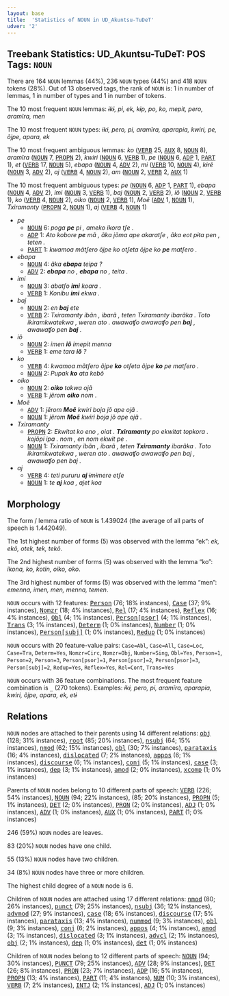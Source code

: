 ```yaml
---
layout: base
title:  'Statistics of NOUN in UD_Akuntsu-TuDeT'
udver: '2'
---
```


## Treebank Statistics: UD_Akuntsu-TuDeT: POS Tags: `NOUN`

There are 164 `NOUN` lemmas (44%), 236 `NOUN` types (44%) and 418 `NOUN` tokens (28%).
Out of 13 observed tags, the rank of `NOUN` is: 1 in number of lemmas, 1 in number of types and 1 in number of tokens.

The 10 most frequent `NOUN` lemmas: <em>ɨkɨ, pi, ek, kɨp, po, ko, mepit, pero, aramĩra, men</em>

The 10 most frequent `NOUN` types:  <em>ɨkɨ, pero, pi, aramĩra, aparapia, kwiri, pe, õjpe, apara, ek</em>

The 10 most frequent ambiguous lemmas: <em>ko</em> (<tt><a href="aqz_tudet-pos-VERB.html">VERB</a></tt> 25, <tt><a href="aqz_tudet-pos-AUX.html">AUX</a></tt> 8, <tt><a href="aqz_tudet-pos-NOUN.html">NOUN</a></tt> 8), <em>aramĩra</em> (<tt><a href="aqz_tudet-pos-NOUN.html">NOUN</a></tt> 7, <tt><a href="aqz_tudet-pos-PROPN.html">PROPN</a></tt> 2), <em>kwiri</em> (<tt><a href="aqz_tudet-pos-NOUN.html">NOUN</a></tt> 6, <tt><a href="aqz_tudet-pos-VERB.html">VERB</a></tt> 1), <em>pe</em> (<tt><a href="aqz_tudet-pos-NOUN.html">NOUN</a></tt> 6, <tt><a href="aqz_tudet-pos-ADP.html">ADP</a></tt> 1, <tt><a href="aqz_tudet-pos-PART.html">PART</a></tt> 1), <em>et</em> (<tt><a href="aqz_tudet-pos-VERB.html">VERB</a></tt> 17, <tt><a href="aqz_tudet-pos-NOUN.html">NOUN</a></tt> 5), <em>ebapa</em> (<tt><a href="aqz_tudet-pos-NOUN.html">NOUN</a></tt> 4, <tt><a href="aqz_tudet-pos-ADV.html">ADV</a></tt> 2), <em>mi</em> (<tt><a href="aqz_tudet-pos-VERB.html">VERB</a></tt> 10, <tt><a href="aqz_tudet-pos-NOUN.html">NOUN</a></tt> 4), <em>kɨrẽ</em> (<tt><a href="aqz_tudet-pos-NOUN.html">NOUN</a></tt> 3, <tt><a href="aqz_tudet-pos-ADV.html">ADV</a></tt> 2), <em>aj</em> (<tt><a href="aqz_tudet-pos-VERB.html">VERB</a></tt> 4, <tt><a href="aqz_tudet-pos-NOUN.html">NOUN</a></tt> 2), <em>am</em> (<tt><a href="aqz_tudet-pos-NOUN.html">NOUN</a></tt> 2, <tt><a href="aqz_tudet-pos-VERB.html">VERB</a></tt> 2, <tt><a href="aqz_tudet-pos-AUX.html">AUX</a></tt> 1)

The 10 most frequent ambiguous types:  <em>pe</em> (<tt><a href="aqz_tudet-pos-NOUN.html">NOUN</a></tt> 6, <tt><a href="aqz_tudet-pos-ADP.html">ADP</a></tt> 1, <tt><a href="aqz_tudet-pos-PART.html">PART</a></tt> 1), <em>ebapa</em> (<tt><a href="aqz_tudet-pos-NOUN.html">NOUN</a></tt> 4, <tt><a href="aqz_tudet-pos-ADV.html">ADV</a></tt> 2), <em>imi</em> (<tt><a href="aqz_tudet-pos-NOUN.html">NOUN</a></tt> 3, <tt><a href="aqz_tudet-pos-VERB.html">VERB</a></tt> 1), <em>baj</em> (<tt><a href="aqz_tudet-pos-NOUN.html">NOUN</a></tt> 2, <tt><a href="aqz_tudet-pos-VERB.html">VERB</a></tt> 2), <em>iõ</em> (<tt><a href="aqz_tudet-pos-NOUN.html">NOUN</a></tt> 2, <tt><a href="aqz_tudet-pos-VERB.html">VERB</a></tt> 1), <em>ko</em> (<tt><a href="aqz_tudet-pos-VERB.html">VERB</a></tt> 4, <tt><a href="aqz_tudet-pos-NOUN.html">NOUN</a></tt> 2), <em>oiko</em> (<tt><a href="aqz_tudet-pos-NOUN.html">NOUN</a></tt> 2, <tt><a href="aqz_tudet-pos-VERB.html">VERB</a></tt> 1), <em>Moẽ</em> (<tt><a href="aqz_tudet-pos-ADV.html">ADV</a></tt> 1, <tt><a href="aqz_tudet-pos-NOUN.html">NOUN</a></tt> 1), <em>Txiramanty</em> (<tt><a href="aqz_tudet-pos-PROPN.html">PROPN</a></tt> 2, <tt><a href="aqz_tudet-pos-NOUN.html">NOUN</a></tt> 1), <em>aj</em> (<tt><a href="aqz_tudet-pos-VERB.html">VERB</a></tt> 4, <tt><a href="aqz_tudet-pos-NOUN.html">NOUN</a></tt> 1)


* <em>pe</em>
  * <tt><a href="aqz_tudet-pos-NOUN.html">NOUN</a></tt> 6: <em>poga <b>pe</b> pi , ameko ikora tʃe .</em>
  * <tt><a href="aqz_tudet-pos-ADP.html">ADP</a></tt> 1: <em>Ato kobore <b>pe</b> mã , ãka jõma ape akaratʃe , ãka eot pɨta pen , teten .</em>
  * <tt><a href="aqz_tudet-pos-PART.html">PART</a></tt> 1: <em>kwamoa mãtʃero õjpe ko otʃeta õjpe ko <b>pe</b> matʃero .</em>
* <em>ebapa</em>
  * <tt><a href="aqz_tudet-pos-NOUN.html">NOUN</a></tt> 4: <em>ãka <b>ebapa</b> teipa ?</em>
  * <tt><a href="aqz_tudet-pos-ADV.html">ADV</a></tt> 2: <em><b>ebapa</b> no , <b>ebapa</b> no , teita .</em>
* <em>imi</em>
  * <tt><a href="aqz_tudet-pos-NOUN.html">NOUN</a></tt> 3: <em>abatʃo <b>imi</b> koara .</em>
  * <tt><a href="aqz_tudet-pos-VERB.html">VERB</a></tt> 1: <em>Konibu <b>imi</b> ekwa .</em>
* <em>baj</em>
  * <tt><a href="aqz_tudet-pos-NOUN.html">NOUN</a></tt> 2: <em>en <b>baj</b> ete</em>
  * <tt><a href="aqz_tudet-pos-VERB.html">VERB</a></tt> 2: <em>Txiramanty ibãn , ibarã , teten Txiramanty ibarãka . Toto ikiramkwatekwa , weren ato . awawaʧo awawaʧo pen <b>baj</b> , awawaʧo pen <b>baj</b> .</em>
* <em>iõ</em>
  * <tt><a href="aqz_tudet-pos-NOUN.html">NOUN</a></tt> 2: <em>imen <b>iõ</b> imepit menna</em>
  * <tt><a href="aqz_tudet-pos-VERB.html">VERB</a></tt> 1: <em>eme tara <b>iõ</b> ?</em>
* <em>ko</em>
  * <tt><a href="aqz_tudet-pos-VERB.html">VERB</a></tt> 4: <em>kwamoa mãtʃero õjpe <b>ko</b> otʃeta õjpe <b>ko</b> pe matʃero .</em>
  * <tt><a href="aqz_tudet-pos-NOUN.html">NOUN</a></tt> 2: <em>Pupak <b>ko</b> ata kebõ</em>
* <em>oiko</em>
  * <tt><a href="aqz_tudet-pos-NOUN.html">NOUN</a></tt> 2: <em><b>oiko</b> tokwa ojã</em>
  * <tt><a href="aqz_tudet-pos-VERB.html">VERB</a></tt> 1: <em>jẽrom <b>oiko</b> nom .</em>
* <em>Moẽ</em>
  * <tt><a href="aqz_tudet-pos-ADV.html">ADV</a></tt> 1: <em>jẽrom <b>Moẽ</b> kwiri boja jõ ape ojã .</em>
  * <tt><a href="aqz_tudet-pos-NOUN.html">NOUN</a></tt> 1: <em>jẽrom <b>Moẽ</b> kwiri boja jõ ape ojã .</em>
* <em>Txiramanty</em>
  * <tt><a href="aqz_tudet-pos-PROPN.html">PROPN</a></tt> 2: <em>Ekwitat ko eno , oiat . <b>Txiramanty</b> po ekwitat topkora . kojõpi ipa . nom , en nom ekwit pe .</em>
  * <tt><a href="aqz_tudet-pos-NOUN.html">NOUN</a></tt> 1: <em>Txiramanty ibãn , ibarã , teten <b>Txiramanty</b> ibarãka . Toto ikiramkwatekwa , weren ato . awawaʧo awawaʧo pen baj , awawaʧo pen baj .</em>
* <em>aj</em>
  * <tt><a href="aqz_tudet-pos-VERB.html">VERB</a></tt> 4: <em>teti pururu <b>aj</b> ɨmɨmere etʃe</em>
  * <tt><a href="aqz_tudet-pos-NOUN.html">NOUN</a></tt> 1: <em>te <b>aj</b> koa , ajet koa</em>

## Morphology

The form / lemma ratio of `NOUN` is 1.439024 (the average of all parts of speech is 1.442049).

The 1st highest number of forms (5) was observed with the lemma “ek”: <em>ek, ekõ, otek, tek, tekõ</em>.

The 2nd highest number of forms (5) was observed with the lemma “ko”: <em>ikona, ko, kotin, oiko, oko</em>.

The 3rd highest number of forms (5) was observed with the lemma “men”: <em>emenna, imen, men, menna, temen</em>.

`NOUN` occurs with 12 features: <tt><a href="aqz_tudet-feat-Person.html">Person</a></tt> (76; 18% instances), <tt><a href="aqz_tudet-feat-Case.html">Case</a></tt> (37; 9% instances), <tt><a href="aqz_tudet-feat-Nomzr.html">Nomzr</a></tt> (18; 4% instances), <tt><a href="aqz_tudet-feat-Rel.html">Rel</a></tt> (17; 4% instances), <tt><a href="aqz_tudet-feat-Reflex.html">Reflex</a></tt> (16; 4% instances), <tt><a href="aqz_tudet-feat-Obl.html">Obl</a></tt> (4; 1% instances), <tt><a href="aqz_tudet-feat-Person-psor.html">Person[psor]</a></tt> (4; 1% instances), <tt><a href="aqz_tudet-feat-Trans.html">Trans</a></tt> (3; 1% instances), <tt><a href="aqz_tudet-feat-Determ.html">Determ</a></tt> (1; 0% instances), <tt><a href="aqz_tudet-feat-Number.html">Number</a></tt> (1; 0% instances), <tt><a href="aqz_tudet-feat-Person-subj.html">Person[subj]</a></tt> (1; 0% instances), <tt><a href="aqz_tudet-feat-Redup.html">Redup</a></tt> (1; 0% instances)

`NOUN` occurs with 20 feature-value pairs: `Case=Abl`, `Case=All`, `Case=Loc`, `Case=Tra`, `Determ=Yes`, `Nomzr=Circ`, `Nomzr=Obj`, `Number=Sing`, `Obl=Yes`, `Person=1`, `Person=2`, `Person=3`, `Person[psor]=1`, `Person[psor]=2`, `Person[psor]=3`, `Person[subj]=2`, `Redup=Yes`, `Reflex=Yes`, `Rel=Cont`, `Trans=Yes`

`NOUN` occurs with 36 feature combinations.
The most frequent feature combination is `_` (270 tokens).
Examples: <em>ɨkɨ, pero, pi, aramĩra, aparapia, kwiri, õjpe, apara, ek, etɨ</em>


## Relations

`NOUN` nodes are attached to their parents using 14 different relations: <tt><a href="aqz_tudet-dep-obj.html">obj</a></tt> (128; 31% instances), <tt><a href="aqz_tudet-dep-root.html">root</a></tt> (85; 20% instances), <tt><a href="aqz_tudet-dep-nsubj.html">nsubj</a></tt> (64; 15% instances), <tt><a href="aqz_tudet-dep-nmod.html">nmod</a></tt> (62; 15% instances), <tt><a href="aqz_tudet-dep-obl.html">obl</a></tt> (30; 7% instances), <tt><a href="aqz_tudet-dep-parataxis.html">parataxis</a></tt> (16; 4% instances), <tt><a href="aqz_tudet-dep-dislocated.html">dislocated</a></tt> (7; 2% instances), <tt><a href="aqz_tudet-dep-appos.html">appos</a></tt> (6; 1% instances), <tt><a href="aqz_tudet-dep-discourse.html">discourse</a></tt> (6; 1% instances), <tt><a href="aqz_tudet-dep-conj.html">conj</a></tt> (5; 1% instances), <tt><a href="aqz_tudet-dep-case.html">case</a></tt> (3; 1% instances), <tt><a href="aqz_tudet-dep-dep.html">dep</a></tt> (3; 1% instances), <tt><a href="aqz_tudet-dep-amod.html">amod</a></tt> (2; 0% instances), <tt><a href="aqz_tudet-dep-xcomp.html">xcomp</a></tt> (1; 0% instances)

Parents of `NOUN` nodes belong to 10 different parts of speech: <tt><a href="aqz_tudet-pos-VERB.html">VERB</a></tt> (226; 54% instances), <tt><a href="aqz_tudet-pos-NOUN.html">NOUN</a></tt> (94; 22% instances),  (85; 20% instances), <tt><a href="aqz_tudet-pos-PROPN.html">PROPN</a></tt> (5; 1% instances), <tt><a href="aqz_tudet-pos-DET.html">DET</a></tt> (2; 0% instances), <tt><a href="aqz_tudet-pos-PRON.html">PRON</a></tt> (2; 0% instances), <tt><a href="aqz_tudet-pos-ADJ.html">ADJ</a></tt> (1; 0% instances), <tt><a href="aqz_tudet-pos-ADV.html">ADV</a></tt> (1; 0% instances), <tt><a href="aqz_tudet-pos-AUX.html">AUX</a></tt> (1; 0% instances), <tt><a href="aqz_tudet-pos-PART.html">PART</a></tt> (1; 0% instances)

246 (59%) `NOUN` nodes are leaves.

83 (20%) `NOUN` nodes have one child.

55 (13%) `NOUN` nodes have two children.

34 (8%) `NOUN` nodes have three or more children.

The highest child degree of a `NOUN` node is 6.

Children of `NOUN` nodes are attached using 17 different relations: <tt><a href="aqz_tudet-dep-nmod.html">nmod</a></tt> (80; 26% instances), <tt><a href="aqz_tudet-dep-punct.html">punct</a></tt> (79; 25% instances), <tt><a href="aqz_tudet-dep-nsubj.html">nsubj</a></tt> (36; 12% instances), <tt><a href="aqz_tudet-dep-advmod.html">advmod</a></tt> (27; 9% instances), <tt><a href="aqz_tudet-dep-case.html">case</a></tt> (18; 6% instances), <tt><a href="aqz_tudet-dep-discourse.html">discourse</a></tt> (17; 5% instances), <tt><a href="aqz_tudet-dep-parataxis.html">parataxis</a></tt> (13; 4% instances), <tt><a href="aqz_tudet-dep-nummod.html">nummod</a></tt> (9; 3% instances), <tt><a href="aqz_tudet-dep-obl.html">obl</a></tt> (9; 3% instances), <tt><a href="aqz_tudet-dep-conj.html">conj</a></tt> (6; 2% instances), <tt><a href="aqz_tudet-dep-appos.html">appos</a></tt> (4; 1% instances), <tt><a href="aqz_tudet-dep-amod.html">amod</a></tt> (3; 1% instances), <tt><a href="aqz_tudet-dep-dislocated.html">dislocated</a></tt> (3; 1% instances), <tt><a href="aqz_tudet-dep-advcl.html">advcl</a></tt> (2; 1% instances), <tt><a href="aqz_tudet-dep-obj.html">obj</a></tt> (2; 1% instances), <tt><a href="aqz_tudet-dep-dep.html">dep</a></tt> (1; 0% instances), <tt><a href="aqz_tudet-dep-det.html">det</a></tt> (1; 0% instances)

Children of `NOUN` nodes belong to 12 different parts of speech: <tt><a href="aqz_tudet-pos-NOUN.html">NOUN</a></tt> (94; 30% instances), <tt><a href="aqz_tudet-pos-PUNCT.html">PUNCT</a></tt> (79; 25% instances), <tt><a href="aqz_tudet-pos-ADV.html">ADV</a></tt> (28; 9% instances), <tt><a href="aqz_tudet-pos-DET.html">DET</a></tt> (26; 8% instances), <tt><a href="aqz_tudet-pos-PRON.html">PRON</a></tt> (23; 7% instances), <tt><a href="aqz_tudet-pos-ADP.html">ADP</a></tt> (16; 5% instances), <tt><a href="aqz_tudet-pos-PROPN.html">PROPN</a></tt> (13; 4% instances), <tt><a href="aqz_tudet-pos-PART.html">PART</a></tt> (11; 4% instances), <tt><a href="aqz_tudet-pos-NUM.html">NUM</a></tt> (10; 3% instances), <tt><a href="aqz_tudet-pos-VERB.html">VERB</a></tt> (7; 2% instances), <tt><a href="aqz_tudet-pos-INTJ.html">INTJ</a></tt> (2; 1% instances), <tt><a href="aqz_tudet-pos-ADJ.html">ADJ</a></tt> (1; 0% instances)


